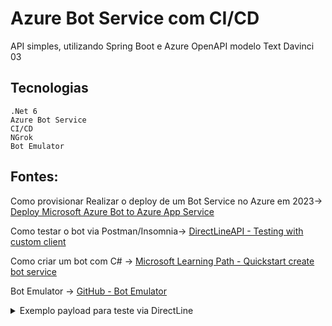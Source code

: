 # Azure Bot Service com CI/CD

API simples, utilizando Spring Boot e Azure OpenAPI modelo Text Davinci 03

## Tecnologias

```
.Net 6
Azure Bot Service
CI/CD
NGrok
Bot Emulator
```
## Fontes: 
Como provisionar Realizar o deploy de um Bot Service no Azure em 2023-> [Deploy Microsoft Azure Bot to Azure App Service](https://www.youtube.com/watch?v=RTq72C10x88)

Como testar o bot via Postman/Insomnia-> [DirectLineAPI - Testing with custom client](https://thewebspark.com/2018/04/15/directlineapi-testing-with-custom-client-and-postman-microsoft-bot-framework/)

Como criar um bot com C# -> [Microsoft Learning Path - Quickstart create bot service](https://learn.microsoft.com/pt-br/azure/bot-service/bot-service-quickstart-create-bot?view=azure-bot-service-4.0&tabs=csharp%2Cvs)

Bot Emulator -> [GitHub - Bot Emulator](https://github.com/microsoft/BotFramework-Emulator)
<details>

<summary>Exemplo payload para teste via DirectLine</summary>

  
1 - POST https://directline.botframework.com/v3/directline/conversations
```json
{
	"Message": ""
}
```
  
Resposta
```json
{
	"conversationId": "2dGb9y2jKNSLrCzfvLwj6B-br",
	"token": "eyJhbGciOiJSUzI1NiIsImtpZCI6IkJZM1pKV3ViOGJIeVdpcTJIaDJVNllFR2oySSIsIng1dCI6IkJZM1pKV3ViOGJIeVdpcTJIaDJVNllFR2oySSIsInR5cCI6IkpXVCJ9.eyJib3QiOiJCb3RBenVsVGVzdGUiLCJzaXRlIjoiQkc5UGI5djVlSVUiLCJjb252IjoiMmRHYjl5MmpLTlNMckN6ZnZMd2o2Qi1iciIsIm5iZiI6MTY4NzMwNjI4NiwiZXhwIjoxNjg3MzA5ODg2LCJpc3MiOiJodHRwczovL2RpcmVjdGxpbmUuYm90ZnJhbWV3b3JrLmNvbS8iLCJhdWQiOiJodHRwczovL2RpcmVjdGxpbmUuYm90ZnJhbWV3b3JrLmNvbS8ifQ.YzEtp073ARDE9qnmqADVXwA5na0dSTjNljg8Juwksnrf3ACCsok-49JamkKLC1ASi5h7zZ1osSf-ijSWshq5Dc1VEWC20AisvU4cM7IJbi8ttuGmr1MU0Gs4h_S7q4uhPYqGwPYVYB8BgMP-ogjE6yBLWzrhS7Tc40DQAjnH-t1ECRqkInXex1ZhXD0OALvyKzH-7aMFR_Yh2PEDefWP65TE9eoz61Bi5yPNA0Ex5q4cKXK62Ec_mmXfhRvF6y68xFUvengh-6DkKzsDu_Uos5h5zJbiZm6vTXXxDY4TkMaFGHhAcahzZ8bHh74w_ief634cJwInyEGYKtDZ4Ub6gw",
	"expires_in": 3600,
	"streamUrl": "wss://directline.botframework.com/v3/directline/conversations/2dGb9y2jKNSLrCzfvLwj6B-br/stream?watermark=-&t=eyJhbGciOiJSUzI1NiIsImtpZCI6IkJZM1pKV3ViOGJIeVdpcTJIaDJVNllFR2oySSIsIng1dCI6IkJZM1pKV3ViOGJIeVdpcTJIaDJVNllFR2oySSIsInR5cCI6IkpXVCJ9.eyJib3QiOiJCb3RBenVsVGVzdGUiLCJzaXRlIjoiQkc5UGI5djVlSVUiLCJjb252IjoiMmRHYjl5MmpLTlNMckN6ZnZMd2o2Qi1iciIsIm5iZiI6MTY4NzMwNjI4NiwiZXhwIjoxNjg3MzA2MzQ2LCJpc3MiOiJodHRwczovL2RpcmVjdGxpbmUuYm90ZnJhbWV3b3JrLmNvbS8iLCJhdWQiOiJodHRwczovL2RpcmVjdGxpbmUuYm90ZnJhbWV3b3JrLmNvbS8ifQ.qKaCEpl0_XtnSUp0czoJCRiyt2_mSbQpBjY-mq8qoTWfBYnaPz_bSAQJjzorms2rl0PFdG_Onbq149-GtNb12MrUMoeMAHKIhETvX8Y-wWIEwXGaKeft0_dwMLodF_uXOz7lcv5K1ou_p1vEWFoy6J0T5LuH3GvsH2h5gbDM1WfMee4m86feqWbSPPd7ugpV7k58a3TPuKzUrmTQbrzi1QS4Sc5d6NHBVY31aHP6B2qVBwh5v_mzT5H7LshEyk_Og5RaI9K4u0wg65tyCizGDAUDC2pRiWk3PenWxAv4JYBNcztLu4g3MMKxa_3yrjqGKJjlC9IGsUSZ0qe8VraTJg",
	"referenceGrammarId": "11a3d88f-bcfb-195e-ba4c-a2a0bb2b8924"
}
```  

2 - POST https://directline.botframework.com/v3/directline/conversations/IVCpaSiSE8JLNEuZ5Mb1Xk-us/activities
```json
{
	"type":"Teste",
	"from": {
			"id":"The Web Spark"
	},
	"text":"create a note"
}
```
  
Resposta
```json
{
	"id": "IVCpaSiSE8JLNEuZ5Mb1Xk-us|0000004"
}
```

 3 - GET https://directline.botframework.com/v3/directline/conversations/IVCpaSiSE8JLNEuZ5Mb1Xk-us/activities
  
Resposta
```json
{
	"activities": [
		{
			"type": "message",
			"id": "IVCpaSiSE8JLNEuZ5Mb1Xk-us|0000000",
			"timestamp": "2023-06-21T00:23:31.9078112Z",
			"channelId": "directline",
			"from": {
				"id": "BotAzulTeste",
				"name": "BotAzulTeste"
			},
			"conversation": {
				"id": "IVCpaSiSE8JLNEuZ5Mb1Xk-us"
			},
			"attachmentLayout": "list",
			"speak": "Welcome to Bot Framework!",
			"inputHint": "acceptingInput",
			"attachments": [
				{
					"contentType": "application/vnd.microsoft.card.adaptive",
					"content": {
						"$schema": "http://adaptivecards.io/schemas/adaptive-card.json",
						"type": "AdaptiveCard",
						"version": "1.0",
						"body": [
							{
								"type": "Image",
								"url": "https://encrypted-tbn0.gstatic.com/images?q=tbn:ANd9GcQtB3AwMUeNoq4gUBGe6Ocj8kyh3bXa9ZbV7u1fVKQoyKFHdkqU",
								"size": "stretch"
							},
							{
								"type": "TextBlock",
								"spacing": "medium",
								"size": "default",
								"weight": "bolder",
								"text": "Welcome to Bot Framework!",
								"wrap": true,
								"maxLines": 0
							},
							{
								"type": "TextBlock",
								"size": "default",
								"isSubtle": true,
								"text": "Now that you have successfully run your bot, follow the links in this Adaptive Card to expand your knowledge of Bot Framework.",
								"wrap": true,
								"maxLines": 0
							}
						],
						"actions": [
							{
								"type": "Action.OpenUrl",
								"title": "Get an overview",
								"url": "https://docs.microsoft.com/en-us/azure/bot-service/?view=azure-bot-service-4.0"
							},
							{
								"type": "Action.OpenUrl",
								"title": "Ask a question",
								"url": "https://stackoverflow.com/questions/tagged/botframework"
							},
							{
								"type": "Action.OpenUrl",
								"title": "Learn how to deploy",
								"url": "https://docs.microsoft.com/en-us/azure/bot-service/bot-builder-howto-deploy-azure?view=azure-bot-service-4.0"
							}
						]
					}
				}
			],
			"entities": []
		},
		{
			"type": "message",
			"id": "IVCpaSiSE8JLNEuZ5Mb1Xk-us|0000001",
			"timestamp": "2023-06-21T00:23:31.9859399Z",
			"channelId": "directline",
			"from": {
				"id": "BotAzulTeste",
				"name": "BotAzulTeste"
			},
			"conversation": {
				"id": "IVCpaSiSE8JLNEuZ5Mb1Xk-us"
			},
			"text": "NOTE: LUIS is not configured. To enable all capabilities, add 'LuisAppId', 'LuisAPIKey' and 'LuisAPIHostName' to the appsettings.json file.",
			"inputHint": "ignoringInput",
			"attachments": [],
			"entities": []
		},
		{
			"type": "message",
			"id": "IVCpaSiSE8JLNEuZ5Mb1Xk-us|0000002",
			"timestamp": "2023-06-21T00:23:32.0274226Z",
			"channelId": "directline",
			"from": {
				"id": "BotAzulTeste",
				"name": "BotAzulTeste"
			},
			"conversation": {
				"id": "IVCpaSiSE8JLNEuZ5Mb1Xk-us"
			},
			"text": "Where would you like to travel to?",
			"speak": "Where would you like to travel to?",
			"inputHint": "expectingInput",
			"attachments": [],
			"entities": []
		},
		{
			"type": "Teste",
			"id": "IVCpaSiSE8JLNEuZ5Mb1Xk-us|0000003",
			"timestamp": "2023-06-21T00:23:31.6774783Z",
			"serviceUrl": "https://directline.botframework.com/",
			"channelId": "directline",
			"from": {
				"id": "The Web Spark"
			},
			"conversation": {
				"id": "IVCpaSiSE8JLNEuZ5Mb1Xk-us"
			}
		},
		{
			"type": "Teste",
			"id": "IVCpaSiSE8JLNEuZ5Mb1Xk-us|0000004",
			"timestamp": "2023-06-21T00:23:56.6471351Z",
			"serviceUrl": "https://directline.botframework.com/",
			"channelId": "directline",
			"from": {
				"id": "The Web Spark"
			},
			"conversation": {
				"id": "IVCpaSiSE8JLNEuZ5Mb1Xk-us"
			},
			"text": "create a note"
		}
	],
	"watermark": "4"
}
```   
</details>
